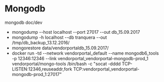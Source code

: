 # Mongodb
mongodb doc/dev

* mongodump --host localhost --port 27017 --out db_15.09.2017
* mongodump -h localhost --db tranquera --out /tmp/db_backup_13.12.2016/
* mongorestore data/vendorportaldb_15.09.2017/
* docker run -td --network vendorportal_default --name mongodb6_tools -p 12346:12346 --link vendorportal_vendorportal-mongodb-prod_1  vendorportal/mongo-tools /bin/bash -c "socat -dddd TCP-LISTEN:12346,reuseaddr,fork TCP:vendorportal_vendorportal-mongodb-prod_1:27017"




